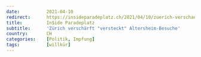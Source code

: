 ```yaml
---
date:          2021-04-10
redirect:      https://insideparadeplatz.ch/2021/04/10/zuerich-verschaerft-versteckt-altersheim-besuche/
title:         In$ide Paradeplatz
subtitle:      'Zürich verschärft "versteckt" Altersheim-Besuche'
country:       CH
categories:    [Politik, Impfung]
tags:          [willkür]
---
```

